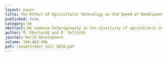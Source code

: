 ```yaml
---
layout: paper
title: The Effect of Agricultural Technology on the Speed of Development
published: true
category: me
abstract: We examine heterogeneity in the elasticity of agricultural output with respect to labor across countries and the effect this has on structural change and development. Employing panel data from 128 countries over a forty year period we find distinct heterogeneity in the elasticity of agricultural output with respect to labor, which we refer to as heterogeneity in agricultural technology. To do this we employ panel time-series methods that explicitly allow for parameter heterogeneity, while also controlling for unobserved shocks to productivity using common factors. We find that the elasticity is lowest in countries with temperate and/or cold climate regions (around 0.15), but much higher in countries including tropical or highland regions (around 0.55). The elasticities are not correlated with development levels or with stocks of other agricultural inputs, but reflect differences in agricultural technology in different climate zones. We then use a standard model of a two-sector economy with non-homothetic preferences for agricultural goods to show that this agricultural elasticity with respect to labor determines the speed of structural change following changes in agricultural productivity or population. Calibration shows shifts in labor allocations and welfare will be 2--3 times larger in temperate regions than in tropical or highland regions for any given shock when economies are closed. In open economies the welfare effects are similar across climate zones, but the shift in labor allocations in response to world price or productivity shocks are 2-3 times larger in tropical or highland regions.
author: M. Eberhardt and D. Vollrath
journal: World Development
volume: 109:483-496
pdf: /assets/eber_voll_2016.pdf
---
```

